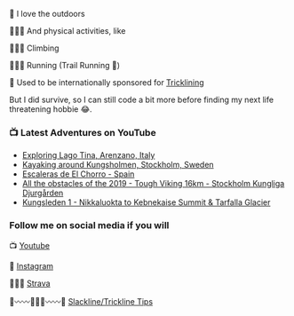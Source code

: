 🌄 I love the outdoors 

🤸🏼‍♂️ And physical activities, like

🧗🏻‍♂️ Climbing

🏃🏻‍♂️ Running (Trail Running 💚)

🎢 Used to be internationally sponsored for [Tricklining](https://youtu.be/AwZD0W4QY4c)

But I did survive, so I can still code a bit more before finding my next life threatening hobbie 😂.

### 📺 Latest Adventures on YouTube

<!-- YOUTUBE:START -->
- [Exploring Lago Tina, Arenzano, Italy](https://www.youtube.com/watch?v=gOU7kCNj0wU)
- [Kayaking around Kungsholmen, Stockholm, Sweden](https://www.youtube.com/watch?v=wCGwy946yVM)
- [Escaleras de El Chorro - Spain](https://www.youtube.com/watch?v=y4JLVnsr-sw)
- [All the obstacles of the 2019 - Tough Viking 16km - Stockholm Kungliga Djurgården](https://www.youtube.com/watch?v=g3cOLuMDaGo)
- [Kungsleden 1 - Nikkaluokta to Kebnekaise Summit & Tarfalla Glacier](https://www.youtube.com/watch?v=4x0KCpIk1fw)
<!-- YOUTUBE:END -->

### Follow me on social media if you will
📺 [Youtube](https://www.youtube.com/decabecanomato/?sub_confirmation=1)

📸 [Instagram](https://www.instagram.com/decabecanomato)

🏃🏻‍♂️ [Strava](https://www.strava.com/athletes/12209995)

🌲〰️〰️🚶🏻‍♂️〰️〰️🌲 [Slackline/Trickline Tips](https://www.youtube.com/slacklinetrickpedia/?sub_confirmation=1)